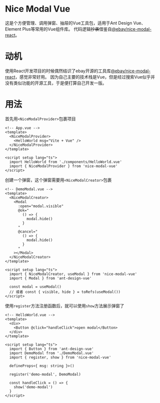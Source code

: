 # Nice Modal Vue
这是个方便管理、调用弹窗、抽屉的Vue工具包，适用于Ant Design Vue、Element Plus等常用的Vue组件库。
代码逻辑~~抄袭~~借鉴自[@ebay/nice-modal-react](https://github.com/eBay/nice-modal-react)。

# 动机
使用React开发项目的时候偶然结识了ebay开源的工具库[@ebay/nice-modal-react](https://github.com/eBay/nice-modal-react)，感觉非常好用。
因为自己主要的技术栈是Vue，但是经过搜索Vue似乎并没有类似功能的开源工具，于是便打算自己开发一版。

# 用法
首先用`<NiceModalProvider>`包裹项目
```vue
<!-- App.vue -->
<template>
  <NiceModalProvider>
    <HelloWorld msg="Vite + Vue" />
  </NiceModalProvider>
</template>

<script setup lang="ts">
  import HelloWorld from './components/HelloWorld.vue'
  import { NiceModalProvider } from 'nice-modal-vue'
</script>
```

创建一个弹窗，这个弹窗需要用`<NiceModalCreator>`包裹
```vue
<!-- DemoModal.vue -->
<template>
  <NiceModalCreator>
    <Modal
      :open="modal.visible"
      @ok="
        () => {
          modal.hide()
        }
      "
      @cancel="
        () => {
          modal.hide()
        }
      "
    ></Modal>
  </NiceModalCreator>
</template>

<script setup lang="ts">
  import { NiceModalCreator, useModal } from 'nice-modal-vue'
  import { Modal } from 'ant-design-vue'

  const modal = useModal()
  // 或者 const { visible, hide } = toRefs(useModal())
</script>
```

使用`register`方法注册函数后，就可以使用`show`方法展示弹窗了
```vue
<!-- HelloWorld.vue -->
<template>
  <div>
    <Button @click="handleClick">open modal</Button>
  </div>
</template>

<script setup lang="ts">
  import { Button } from 'ant-design-vue'
  import DemoModal from './DemoModal.vue'
  import { register, show } from 'nice-modal-vue'

  defineProps<{ msg: string }>()

  register('demo-modal', DemoModal)

  const handleClick = () => {
    show('demo-modal')
  }
</script>
```